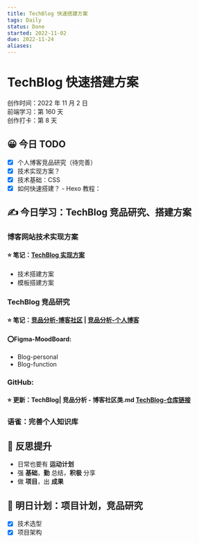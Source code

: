 ```yaml
---
title: TechBlog 快速搭建方案
tags: Daily
status: Done
started: 2022-11-02
due: 2022-11-24
aliases: 
---
```

# TechBlog 快速搭建方案
创作时间：2022 年 11 月 2 日  
前端学习：第 160 天  
创作打卡：第 8 天
## 😀 今日 TODO
- [x] 个人博客竞品研究（待完善）
- [x] 技术实现方案？
- [x] 技术基础：CSS
- [x] 如何快速搭建？ - Hexo 教程：
## ✍️ 今日学习：TechBlog 竞品研究、搭建方案
### 博客网站技术实现方案
#### ⭐ 笔记：[TechBlog 实现方案](https://www.yuque.com/docs/share/c7e65763-3226-4e41-8177-9ae02ea8518c?view=doc_embed)
- 技术搭建方案
- 模板搭建方案
### TechBlog 竞品研究
#### ⭐ 笔记：[竞品分析-博客社区](https://www.yuque.com/docs/share/8ef97df2-1863-4048-b9c9-b7c04776d9df?view=doc_embed) | [竞品分析-个人博客](https://www.yuque.com/docs/share/694d2eb1-4a7c-4481-bb86-68be680b89f4?view=doc_embed)
#### ⭕Figma-MoodBoard:
- Blog-personal
- Blog-function
### GitHub:
#### ⭐ 更新：TechBlog| 竞品分析 - 博客社区类.md [TechBlog-仓库链接](https://github.com/Jenniferwonder/TechBlog)
### 语雀：完善个人知识库
## 🔖 反思提升
- 日常也要有 **运动计划**
- 强 **基础**，**勤** 总结，**积极** 分享
- 做 **项目**，出 **成果**
## 🔖 明日计划：项目计划，竞品研究
- [x] 技术选型
- [x] 项目架构
